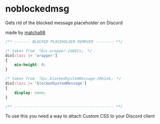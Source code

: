 # noblockedmsg
Gets rid of the blocked message placeholder on Discord

made by [matcha98](https://www.github.com/matcha98qx)

```css
/** ------- BLOCKED PLACEHOLDER REMOVER -------- **/

/* taken from 「div.wrapper-2a6GCs」 */
div[class |= 'wrapper'] 
{
    min-height: 0;
}

/* taken from 「div.blockedSystemMessage-2Rk1ek」 */
div[class |= 'blockedSystemMessage']
{
    display: none;
}

/** -------------------------------------------- **/
```

To use this you need a way to attach Custom CSS to your Discord client

